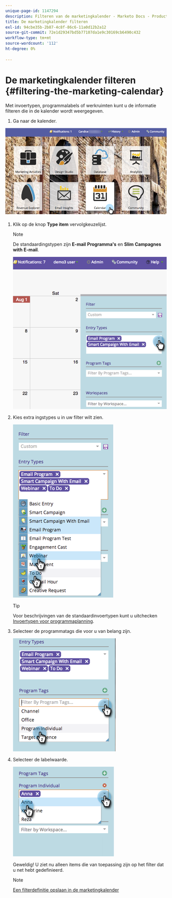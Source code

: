 ```yaml
---
unique-page-id: 1147294
description: Filteren van de marketingkalender - Marketo Docs - Productdocumentatie
title: De marketingkalender filteren
exl-id: 94cbe35b-2b87-4c8f-86c6-11a0d12b2a12
source-git-commit: 72e1d29347bd5b77107da1e9c30169cb6490c432
workflow-type: tm+mt
source-wordcount: '112'
ht-degree: 0%

---
```


# De marketingkalender filteren {#filtering-the-marketing-calendar}

Met invoertypen, programmalabels of werkruimten kunt u de informatie filteren die in de kalender wordt weergegeven.

1. Ga naar de kalender.

![](assets/2017-05-10-15-30-47.png)

1. Klik op de knop **Type item** vervolgkeuzelijst.

   >[!NOTE]
   >
   >De standaardingstypen zijn **E-mail** **Programma&#39;s** en **Slim** **Campagnes** **with** **E-mail**.

   ![](assets/image2014-9-24-10-3a46-3a54.png)

1. Kies extra ingstypes u in uw filter wilt zien.

   ![](assets/image2014-9-24-10-3a47-3a0.png)

   >[!TIP]
   >
   >Voor beschrijvingen van de standaardinvoertypen kunt u uitchecken [Invoertypen voor programmaplanning](/help/marketo/product-docs/core-marketo-concepts/programs/program-schedule-view/program-schedule-view-entry-types.md).

1. Selecteer de programmatags die voor u van belang zijn.

   ![](assets/image2014-9-24-10-3a47-3a5.png)

1. Selecteer de labelwaarde.

   ![](assets/image2014-9-24-10-3a47-3a9.png)

   Geweldig! U ziet nu alleen items die van toepassing zijn op het filter dat u net hebt gedefinieerd.

   >[!NOTE]
   >
   >[Een filterdefinitie opslaan in de marketingkalender](/help/marketo/product-docs/core-marketo-concepts/marketing-calendar/working-with-the-calendar/saving-a-filter-definition-in-the-marketing-calendar.md)
